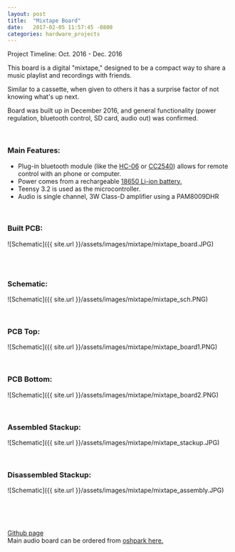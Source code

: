 ```yaml
---
layout: post
title:  "Mixtape Board"
date:   2017-02-05 11:57:45 -0800
categories: hardware_projects
---
```

Project Timeline: Oct. 2016 - Dec. 2016

This board is a digital "mixtape," designed to be a compact way to share a music playlist and recordings with friends.

Similar to a cassette, when given to others it has a surprise factor of not knowing what's up next.

Board was built up in December 2016, and general functionality (power regulation, bluetooth control, SD card, audio out) was confirmed.

<br>

### Main Features:
* Plug-in bluetooth module (like the [HC-06](http://www.gearbest.com/sensors/pp_241478.html) or [CC2540](https://tronixlabs.com.au/breakout-boards/bluetooth/cc2540-serial-bluetooth-v4-0-ble-module-ibeacon-australia/)) allows for remote control with an phone or computer.
* Power comes from a rechargeable [18650 Li-ion battery.](https://bkeegs.github.io/hardware_projects/2017/02/05/li-ion-charger.html)
* Teensy 3.2 is used as the microcontroller.
* Audio is single channel, 3W Class-D amplifier using a PAM8009DHR

<br>

### Built PCB:
![Schematic]({{ site.url }}/assets/images/mixtape/mixtape_board.JPG)

<br><br>

### Schematic:
![Schematic]({{ site.url }}/assets/images/mixtape/mixtape_sch.PNG)

<br>

### PCB Top:
![Schematic]({{ site.url }}/assets/images/mixtape/mixtape_board1.PNG)

<br>

### PCB Bottom:
![Schematic]({{ site.url }}/assets/images/mixtape/mixtape_board2.PNG)

<br>

### Assembled Stackup:
![Schematic]({{ site.url }}/assets/images/mixtape/mixtape_stackup.JPG)

<br>

### Disassembled Stackup:
![Schematic]({{ site.url }}/assets/images/mixtape/mixtape_assembly.JPG)

<br>

<br><br>
[Github page](https://github.com/bkeegs/18650-Charge-Board)
<br>
Main audio board can be ordered from [oshpark here.](https://oshpark.com/shared_projects/jIOHaPzt)
